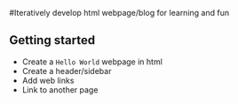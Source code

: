 #Iteratively develop html webpage/blog for learning and fun

## Getting started
- Create a `Hello World` webpage in html
- Create a header/sidebar
- Add web links
- Link to another page